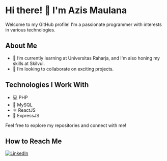 <!--- 👋 Hi, I’m @azismaulana1883 -->
<!--- 👀 I’m interested in Programming, lister music, and playing game Audition Ayodance Online Indonesia -->
<!--- 🌱 I’m currently learning in universitas raharja , and now iam being learning on skilvul -->
<!--- 💞️ I’m looking to collaborate on project -->
<!--- 📫 How to reach me -->

# Hi there! 👋 I'm Azis Maulana

Welcome to my GitHub profile! I'm a passionate programmer with interests in various technologies.

## About Me

- 🌱 I’m currently learning at Universitas Raharja, and I'm also honing my skills at Skilvul.
- 💞️ I’m looking to collaborate on exciting projects.

## Technologies I Work With

- 💻 PHP
- 🎲 MySQL
- ⚛ ReactJS
- 🚀 ExpressJS

Feel free to explore my repositories and connect with me!

## How to Reach Me

<!--- Add your contact information, such as email or social media profiles -->

<!--- You can replace the links below with your actual profiles or remove them if you don't want to share specific information -->

[![LinkedIn](https://img.shields.io/badge/LinkedIn-azismaulana-blue)]([https://www.linkedin.com/in/azismaulana1883](https://www.linkedin.com/in/azis-maulana-9b6501156/))

<!--- Add more shields/icons for other platforms if needed -->

<!---
azismaulana1883/azismaulana1883 is a ✨ special ✨ repository because its `README.md` (this file) appears on your GitHub profile.
You can click the Preview link to take a look at your changes.
--->
